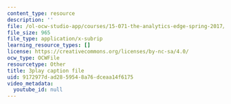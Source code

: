 ```yaml
---
content_type: resource
description: ''
file: /ol-ocw-studio-app/courses/15-071-the-analytics-edge-spring-2017/9172977dad2859548a76dceaa14f6175_PLRK4oOkXuI.vtt
file_size: 965
file_type: application/x-subrip
learning_resource_types: []
license: https://creativecommons.org/licenses/by-nc-sa/4.0/
ocw_type: OCWFile
resourcetype: Other
title: 3play caption file
uid: 9172977d-ad28-5954-8a76-dceaa14f6175
video_metadata:
  youtube_id: null
---
```

